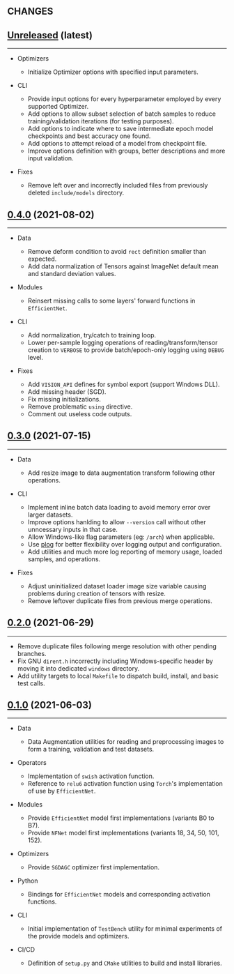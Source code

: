 ## CHANGES

[Unreleased](https://www.crim.ca/stash/projects/VISI/repos/crim-libtorch-extensions) (latest)
------------------------------------------------------------------------------------------------------------------------
____________

* Optimizers
  - Initialize Optimizer options with specified input parameters.

* CLI
  - Provide input options for every hyperparameter employed by every supported Optimizer.
  - Add options to allow subset selection of batch samples to reduce training/validation iterations (for testing purposes).
  - Add options to indicate where to save intermediate epoch model checkpoints and best accuracy one found.
  - Add options to attempt reload of a model from checkpoint file.
  - Improve options definition with groups, better descriptions and more input validation.

* Fixes
  - Remove left over and incorrectly included files from previously deleted `include/models` directory.

[0.4.0](https://www.crim.ca/stash/projects/VISI/repos/crim-libtorch-extensions/browse?at=refs/tags/0.4.0) (2021-08-02)
------------------------------------------------------------------------------------------------------------------------
____________

* Data
  - Remove deform condition to avoid `rect` definition smaller than expected.
  - Add data normalization of Tensors against ImageNet default mean and standard deviation values.

* Modules
  - Reinsert missing calls to some layers' forward functions in `EfficientNet`.

* CLI
  - Add normalization, try/catch to training loop.
  - Lower per-sample logging operations of reading/transform/tensor creation to `VERBOSE`
    to provide batch/epoch-only logging using `DEBUG` level.

* Fixes
  - Add `VISION_API` defines for symbol export (support Windows DLL).
  - Add missing header (SGD).
  - Fix missing initializations.
  - Remove problematic `using` directive.
  - Comment out useless code outputs.

[0.3.0](https://www.crim.ca/stash/projects/VISI/repos/crim-libtorch-extensions/browse?at=refs/tags/0.3.0) (2021-07-15)
------------------------------------------------------------------------------------------------------------------------
____________

* Data
  * Add resize image to data augmentation transform following other operations.

* CLI
  * Implement inline batch data loading to avoid memory error over larger datasets.
  * Improve options hanlding to allow `--version` call without other unncessary inputs in that case.
  * Allow Windows-like flag parameters (eg: `/arch`) when applicable.
  * Use [plog](https://github.com/SergiusTheBest/plog) for better flexibility over logging output and configuration.
  * Add utilities and much more log reporting of memory usage, loaded samples, and operations.

* Fixes
  * Adjust uninitialized dataset loader image size variable causing problems during creation of tensors with resize.
  * Remove leftover duplicate files from previous merge operations.

[0.2.0](https://www.crim.ca/stash/projects/VISI/repos/crim-libtorch-extensions/browse?at=refs/tags/0.2.0) (2021-06-29)
------------------------------------------------------------------------------------------------------------------------
____________

* Remove duplicate files following merge resolution with other pending branches.
* Fix GNU `dirent.h` incorrectly including Windows-specific header by moving it into dedicated `windows` directory.
* Add utility targets to local `Makefile` to dispatch build, install, and basic test calls.

[0.1.0](https://www.crim.ca/stash/projects/VISI/repos/crim-libtorch-extensions/browse?at=refs/tags/0.1.0) (2021-06-03)
------------------------------------------------------------------------------------------------------------------------
____________

* Data
  * Data Augmentation utilities for reading and preprocessing images to form a training, validation and test datasets.

* Operators
  * Implementation of `swish` activation function.
  * Reference to `relu6` activation function using `Torch`'s implementation of use by `EfficientNet`.

* Modules
  * Provide `EfficientNet` model first implementations (variants B0 to B7).
  * Provide `NFNet` model first implementations (variants 18, 34, 50, 101, 152).

* Optimizers
  * Provide `SGDAGC` optimizer first implementation.

* Python
  * Bindings for `EfficientNet` models and corresponding activation functions.

* CLI
  * Initial implementation of `TestBench` utility for minimal experiments of the provide models and optimizers.

* CI/CD
  * Definition of `setup.py` and `CMake` utilities to build and install libraries.
